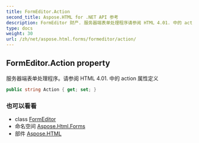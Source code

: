 ```yaml
---
title: FormEditor.Action
second_title: Aspose.HTML for .NET API 参考
description: FormEditor 财产. 服务器端表单处理程序请参阅 HTML 4.01. 中的 action 属性定义
type: docs
weight: 30
url: /zh/net/aspose.html.forms/formeditor/action/
---
```

## FormEditor.Action property

服务器端表单处理程序。请参阅 HTML 4.01. 中的 action 属性定义

```csharp
public string Action { get; set; }
```

### 也可以看看

* class [FormEditor](../)
* 命名空间 [Aspose.Html.Forms](../../formeditor/)
* 部件 [Aspose.HTML](../../../)


